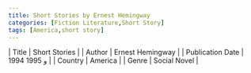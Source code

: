 ```yaml
---
title: Short Stories by Ernest Hemingway
categories: [Fiction Literature,Short Story]
tags: [America,short story]
---
```

        
| Title | Short Stories  |
| Author |  Ernest Hemingway  |
| Publication Date | 1994 و 1995   |
| Country | America |
| Genre | Social Novel  |
        
